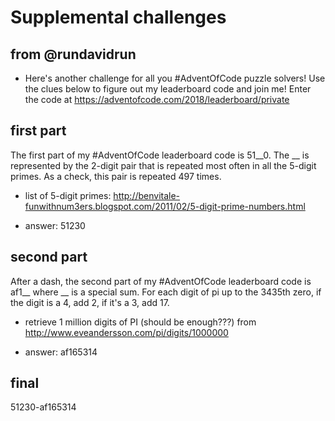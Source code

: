 # Supplemental challenges

## from @rundavidrun
- Here's another challenge for all you #AdventOfCode puzzle solvers! Use the clues below to figure out my leaderboard code and join me! Enter the code at https://adventofcode.com/2018/leaderboard/private 

## first part

The first part of my #AdventOfCode leaderboard code is 51\_\_0. The \_\_ is represented by the 2-digit pair that is repeated most often in all the 5-digit primes. As a check, this pair is repeated 497 times.

- list of 5-digit primes: http://benvitale-funwithnum3ers.blogspot.com/2011/02/5-digit-prime-numbers.html

- answer: 51230

## second part

After a dash, the second part of my #AdventOfCode leaderboard code is af1\_\_ where \_\_ is a special sum. For each digit of pi up to the 3435th zero, if the digit is a 4, add 2, if it's a 3, add 17.

- retrieve 1 million digits of PI (should be enough???) from http://www.eveandersson.com/pi/digits/1000000

- answer: af165314

## final

51230-af165314
